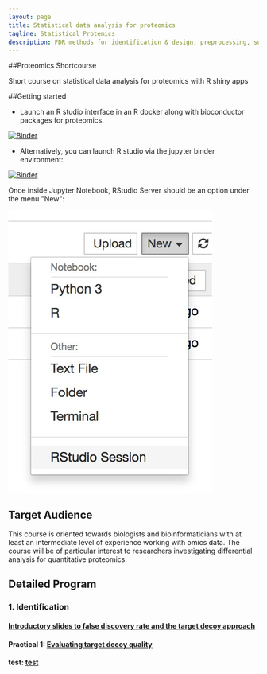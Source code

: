 ```yaml
---
layout: page
title: Statistical data analysis for proteomics
tagline: Statistical Protemics
description: FDR methods for identification & design, preprocessing, summarization and differential analysis of label free quantitative proteomics data
---
```


##Proteomics Shortcourse

Short course on statistical data analysis for proteomics with R shiny apps

##Getting started

- Launch an R studio interface in an R docker along with bioconductor packages for proteomics.

[![Binder](http://mybinder.org/badge.svg)](http://mybinder.org/v2/gh/statOmics/proteomicsShortCourse/master?urlpath=rstudio)

- Alternatively, you can launch R studio via the jupyter binder environment:

[![Binder](http://mybinder.org/badge.svg)](http://mybinder.org/v2/gh/statOmics/proteomicsShortCourse/master)

Once inside Jupyter Notebook, RStudio Server should be an option under the menu
"New":

![](img/rstudio-session.jpg)

## Target Audience
This course is oriented towards biologists and bioinformaticians with at least an intermediate level of experience working with omics data. The course will be of particular interest to researchers investigating differential analysis for quantitative proteomics.

## Detailed Program
### 1. Identification
#### [Introductory slides to false discovery rate and the target decoy approach](assets/1_Identification_Evaluation_Target_Decoy_Approach.pdf)


#### Practical 1: [Evaluating target decoy quality](pages/Identification.md)

#### test: [test](pages/test.html)
